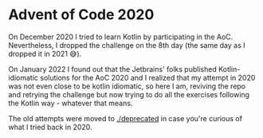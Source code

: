 # Advent of Code 2020

On December 2020 I tried to learn Kotlin by participating in the AoC. Nevertheless, I dropped the challenge on the 8th day (the same day as I dropped it in 2021 😅).

On January 2022 I found out that the Jetbrains' folks published Kotlin-idiomatic solutions for the AoC 2020 and I realized that my attempt in 2020 was not even close to be kotlin idiomatic, so here I am, reviving the repo and retrying the challenge but now trying to do all the exercises following the Kotlin way - whatever that means.

The old attempts were moved to [./deprecated](deprecated) in case you're curious of what I tried back in 2020. 